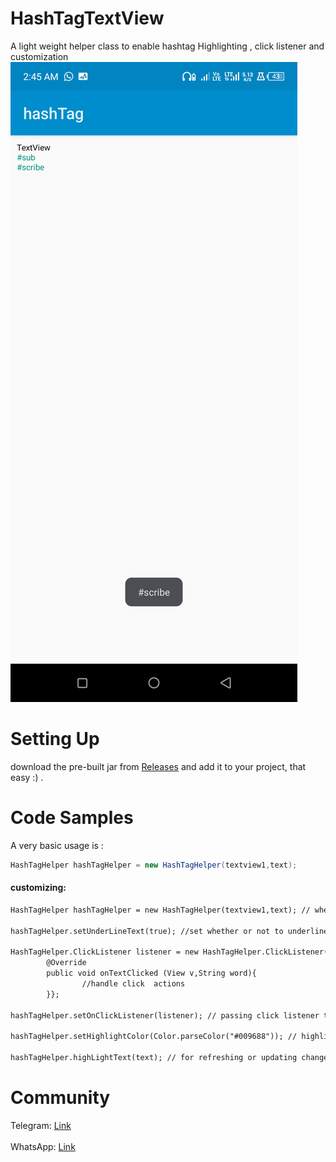 # HashTagTextView
A light weight helper class to enable hashtag Highlighting , click listener and customization 
<img src="https://github.com/damylolae/HashTagTextView/blob/main/Screenshot_20231114-024500.jpg"/>
# Setting Up 
download the pre-built jar from [Releases](https://github.com/damylolae/HashTagTextView/releases/tag/V1.0) 
and add it to your project, that easy :) .
# Code Samples 
A very basic usage is : 
```java
HashTagHelper hashTagHelper = new HashTagHelper(textview1,text); 
```
#### customizing:
```xml
HashTagHelper hashTagHelper = new HashTagHelper(textview1,text); // where textview1 is our TextView and text is our String

hashTagHelper.setUnderLineText(true); //set whether or not to underline hashtag texts, defaults to true

HashTagHelper.ClickListener listener = new HashTagHelper.ClickListener(){
		@Override
		public void onTextClicked (View v,String word){
				//handle click  actions 
		}};

hashTagHelper.setOnClickListener(listener); // passing click listener to the helper class 

hashTagHelper.setHighlightColor(Color.parseColor("#009688")); // highlight text color 

hashTagHelper.highLightText(text); // for refreshing or updating changes
```
# Community
Telegram: [Link](https://t.me/deftclicksapp) <br><br>
WhatsApp: [Link](https://chat.whatsapp.com/I6nBXEvweugHOGCYuQ2KWU)
